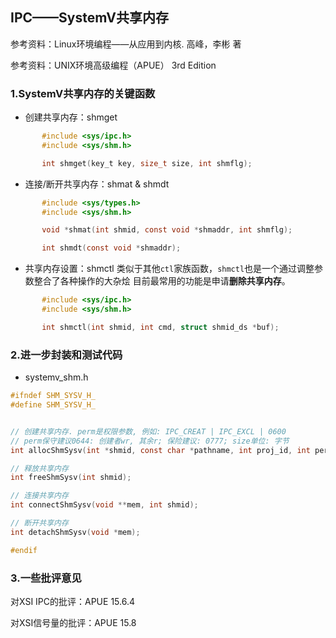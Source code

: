 ## IPC——SystemV共享内存

参考资料：Linux环境编程——从应用到内核. 高峰，李彬 著

参考资料：UNIX环境高级编程（APUE） 3rd Edition


### 1.SystemV共享内存的关键函数

* 创建共享内存：shmget
```c
       #include <sys/ipc.h>
       #include <sys/shm.h>

       int shmget(key_t key, size_t size, int shmflg);
```

* 连接/断开共享内存：shmat & shmdt
```c
       #include <sys/types.h>
       #include <sys/shm.h>

       void *shmat(int shmid, const void *shmaddr, int shmflg);

       int shmdt(const void *shmaddr);
```

* 共享内存设置：shmctl
类似于其他`ctl`家族函数，`shmctl`也是一个通过调整参数整合了各种操作的大杂烩
目前最常用的功能是申请**删除共享内存**。
```c
       #include <sys/ipc.h>
       #include <sys/shm.h>

       int shmctl(int shmid, int cmd, struct shmid_ds *buf);
```

### 2.进一步封装和测试代码

* systemv_shm.h

```c
#ifndef SHM_SYSV_H_
#define SHM_SYSV_H_


// 创建共享内存. perm是权限参数, 例如: IPC_CREAT | IPC_EXCL | 0600
// perm保守建议0644: 创建者wr, 其余r; 保险建议: 0777; size单位: 字节
int allocShmSysv(int *shmid, const char *pathname, int proj_id, int perm, int size);

// 释放共享内存
int freeShmSysv(int shmid);

// 连接共享内存
int connectShmSysv(void **mem, int shmid);

// 断开共享内存
int detachShmSysv(void *mem);

#endif
```

### 3.一些批评意见

对XSI IPC的批评：APUE 15.6.4

对XSI信号量的批评：APUE 15.8





